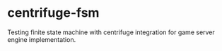# centrifuge-fsm
Testing finite state machine with centrifuge integration for game server engine implementation.
